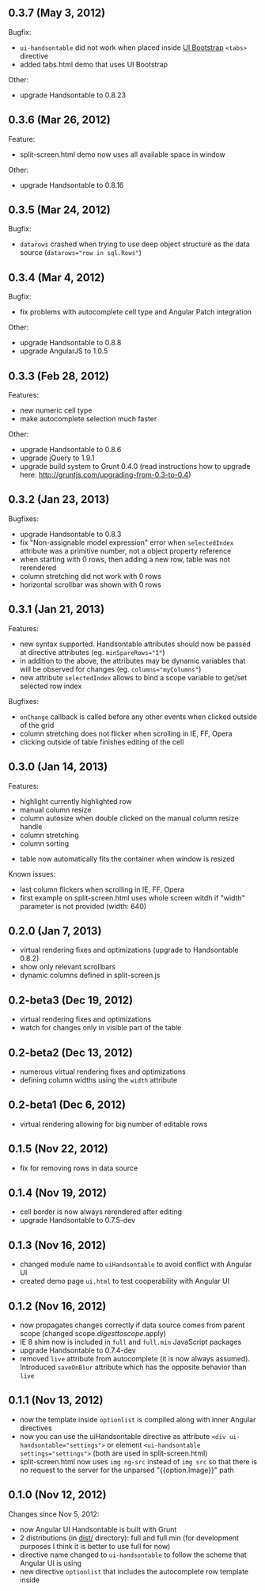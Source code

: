 ## 0.3.7 (May 3, 2012)

Bugfix:
- `ui-handsontable` did not work when placed inside [UI Bootstrap](http://angular-ui.github.io/bootstrap/) `<tabs>` directive
- added tabs.html demo that uses UI Bootstrap

Other:
- upgrade Handsontable to 0.8.23

## 0.3.6 (Mar 26, 2012)

Feature:
- split-screen.html demo now uses all available space in window

Other:
- upgrade Handsontable to 0.8.16

## 0.3.5 (Mar 24, 2012)

Bugfix:
- `datarows` crashed when trying to use deep object structure as the data source (`datarows="row in sql.Rows"`)

## 0.3.4 (Mar 4, 2012)

Bugfix:
- fix problems with autocomplete cell type and Angular Patch integration

Other:
- upgrade Handsontable to 0.8.8
- upgrade AngularJS to 1.0.5

## 0.3.3 (Feb 28, 2012)

Features:
- new numeric cell type
- make autocomplete selection much faster

Other:
- upgrade Handsontable to 0.8.6
- upgrade jQuery to 1.9.1
- upgrade build system to Grunt 0.4.0 (read instructions how to upgrade here: http://gruntjs.com/upgrading-from-0.3-to-0.4)

## 0.3.2 (Jan 23, 2013)

Bugfixes:
- upgrade Handsontable to 0.8.3
- fix "Non-assignable model expression" error when `selectedIndex` attribute was a primitive number, not a object property reference
- when starting with 0 rows, then adding a new row, table was not rerendered
- column stretching did not work with 0 rows
- horizontal scrollbar was shown with 0 rows

## 0.3.1 (Jan 21, 2013)

Features:
- new syntax supported. Handsontable attributes should now be passed at directive attributes (eg. `minSpareRows="1"`)
- in addition to the above, the attributes may be dynamic variables that will be observed for changes (eg. `columns="myColumns"`)
- new attribute `selectedIndex` allows to bind a scope variable to get/set selected row index

Bugfixes:
- `onChange` callback is called before any other events when clicked outside of the grid
- column stretching does not flicker when scrolling in IE, FF, Opera
- clicking outside of table finishes editing of the cell

## 0.3.0 (Jan 14, 2013)

Features:
- highlight currently highlighted row
- manual column resize
- column autosize when double clicked on the manual column resize handle
- column stretching
- column sorting
* table now automatically fits the container when window is resized

Known issues:
- last column flickers when scrolling in IE, FF, Opera
- first example on split-screen.html uses whole screen witdh if "width" parameter is not provided (width: 640)

## 0.2.0 (Jan 7, 2013)

- virtual rendering fixes and optimizations (upgrade to Handsontable 0.8.2)
- show only relevant scrollbars
- dynamic columns defined in split-screen.js

## 0.2-beta3 (Dec 19, 2012)

- virtual rendering fixes and optimizations
- watch for changes only in visible part of the table

## 0.2-beta2 (Dec 13, 2012)

- numerous virtual rendering fixes and optimizations
- defining column widths using the `width` attribute

## 0.2-beta1 (Dec 6, 2012)

- virtual rendering allowing for big number of editable rows

## 0.1.5 (Nov 22, 2012)

- fix for removing rows in data source

## 0.1.4 (Nov 19, 2012)

- cell border is now always rerendered after editing
- upgrade Handsontable to 0.7.5-dev

## 0.1.3 (Nov 16, 2012)

- changed module name to `uiHandsontable` to avoid conflict with Angular UI
- created demo page `ui.html` to test cooperability with Angular UI

## 0.1.2 (Nov 16, 2012)

- now propagates changes correctly if data source comes from parent scope (changed scope.$digest to scope.$apply)
- IE 8 shim now is included in `full` and `full.min` JavaScript packages
- upgrade Handsontable to 0.7.4-dev
- removed `live` attribute from autocomplete (it is now always assumed). Introduced `saveOnBlur` attribute which has the opposite behavior than `live`

## 0.1.1 (Nov 13, 2012)

- now the template inside `optionlist` is compiled along with inner Angular directives
- now you can use the uiHandsontable directive as attribute `<div ui-handsontable="settings">` or element `<ui-handsontable settings="settings">` (both are used in split-screen.html)
- split-screen.html now uses `img ng-src` instead of `img src` so that there is no request to the server for the unparsed "{{option.Image}}" path

## 0.1.0 (Nov 12, 2012)

Changes since Nov 5, 2012:

- now Angular UI Handsontable is built with Grunt
- 2 distributions (in [dist/](https://github.com/warpech/angular-ui-handsontable/tree/master/dist) directory): full and full.min (for development purposes I think it is better to use full for now)
- directive name changed to `ui-handsontable` to follow the scheme that Angular UI is using
- new directive `optionlist` that includes the autocomplete row template inside
